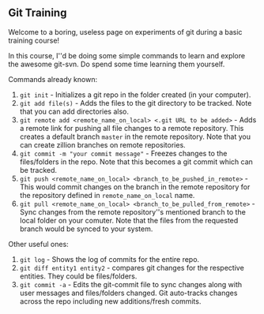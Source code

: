 Git Training
------------

Welcome to a boring, useless page on experiments of git during a basic training course!

In this course, I''d be doing some simple commands to learn and explore the awesome git-svn. Do spend some time learning them yourself.

Commands already known:

1. `git init` - Initializes a git repo in the folder created (in your computer).
2. `git add file(s)` - Adds the files to the git directory to be tracked. Note that you can add directories also.
3. `git remote add <remote_name_on_local> <.git URL to be added>` - Adds a remote link for pushing all file changes to a remote repository. This creates a default branch `master` in the remote repository. Note that you can create zillion branches on remote repositories.
4. `git commit -m "your commit message"` - Freezes changes to the files/folders in the repo. Note that this becomes a git commit which can be tracked.
4. `git push <remote_name_on_local> <branch_to_be_pushed_in_remote>` - This would commit changes on the branch in the remote repository for the repository defined in `remote_name_on_local` name.
5. `git pull <remote_name_on_local> <branch_to_be_pulled_from_remote>` - Sync changes from the remote repository''s mentioned branch to the local folder on your comuter. Note that the files from the requested branch would be synced to your system.


Other useful ones:
1. `git log` - Shows the log of commits for the entire repo.
2. `git diff entity1 entity2` - compares git changes for the respective entities. They could be files/folders.
3. `git commit -a` - Edits the git-commit file to sync changes along with user messages and files/folders changed. Git auto-tracks changes across the repo including new additions/fresh commits.

